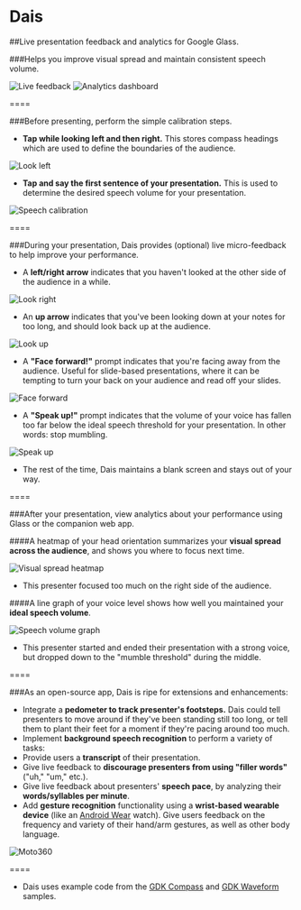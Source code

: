 Dais
====

##Live presentation feedback and analytics for Google Glass.

###Helps you improve visual spread and maintain consistent speech volume. 

![Live feedback](http://hwray.github.io/Dais/img/glassFeedback.png)
![Analytics dashboard](http://hwray.github.io/Dais/img/webapp.png)

====

###Before presenting, perform the simple calibration steps.

* **Tap while looking left and then right.** This stores compass headings which are used to define the boundaries of the audience. 

![Look left](http://i102.photobucket.com/albums/m93/hwray/lookleftsmall_zps38ace988.png)

* **Tap and say the first sentence of your presentation.** This is used to determine the desired speech volume for your presentation. 

![Speech calibration](http://i102.photobucket.com/albums/m93/hwray/calibratingspeechsmall_zps6bc25010.png)

====

###During your presentation, Dais provides (optional) live micro-feedback to help improve your performance.

* A **left/right arrow** indicates that you haven't looked at the other side of the audience in a while. 

![Look right](http://i102.photobucket.com/albums/m93/hwray/rightarrowsmall_zps87d0d01e.png)

* An **up arrow** indicates that you've been looking down at your notes for too long, and should look back up at the audience. 

![Look up](http://i102.photobucket.com/albums/m93/hwray/uparrowsmall_zpsc839ae47.png)

* A **"Face forward!"** prompt indicates that you're facing away from the audience. Useful for slide-based presentations, where it can be tempting to turn your back on your audience and read off your slides. 

![Face forward](http://i102.photobucket.com/albums/m93/hwray/faceforwardsmall_zpsd8721a75.png)

* A **"Speak up!"** prompt indicates that the volume of your voice has fallen too far below the ideal speech threshold for your presentation. In other words: stop mumbling. 

![Speak up](http://i102.photobucket.com/albums/m93/hwray/speakupsmall_zpsd3a91616.png)

* The rest of the time, Dais maintains a blank screen and stays out of your way. 

====

###After your presentation, view analytics about your performance using Glass or the companion web app.

####A heatmap of your head orientation summarizes your **visual spread across the audience**, and shows you where to focus next time.

 ![Visual spread heatmap](http://i102.photobucket.com/albums/m93/hwray/heatmap1editsmall_zps7f8266cb.png)
 
* This presenter focused too much on the right side of the audience. 

####A line graph of your voice level shows how well you maintained your **ideal speech volume**. 

![Speech volume graph](http://i102.photobucket.com/albums/m93/hwray/audio3edit_zpsc2655733.png)

* This presenter started and ended their presentation with a strong voice, but dropped down to the "mumble threshold" during the middle. 

====

###As an open-source app, Dais is ripe for extensions and enhancements: 

* Integrate a **pedometer to track presenter's footsteps.** Dais could tell presenters to move around if they've been standing still too long, or tell them to plant their feet for a moment if they're pacing around too much. 
* Implement **background speech recognition** to perform a variety of tasks: 
 * Provide users a **transcript** of their presentation. 
 * Give live feedback to **discourage presenters from using "filler words"** ("uh," "um," etc.). 
 * Give live feedback about presenters' **speech pace**, by analyzing their **words/syllables per minute**. 
* Add **gesture recognition** functionality using a **wrist-based wearable device** (like an [Android Wear](http://www.android.com/wear/) watch). Give users feedback on the frequency and variety of their hand/arm gestures, as well as other body language. 

![Moto360](http://cdn4.mos.techradar.futurecdn.net//art/other/Onetimers/android-wear-moto-360-close-up-578-80.jpg)

====

* Dais uses example code from the [GDK Compass](https://github.com/googleglass/gdk-compass-sample) and [GDK Waveform](https://github.com/googleglass/gdk-waveform-sample) samples. 
